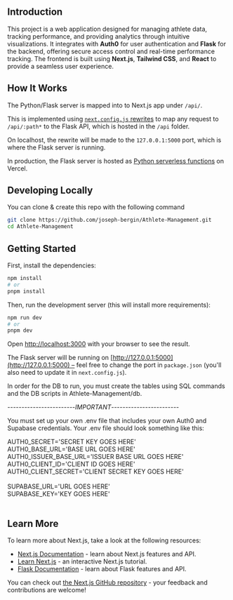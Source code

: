 
<br/>

## Introduction

This project is a web application designed for managing athlete data, tracking performance, and providing analytics through intuitive visualizations. It integrates with **Auth0** for user authentication and **Flask** for the backend, offering secure access control and real-time performance tracking. The frontend is built using **Next.js**, **Tailwind CSS**, and **React** to provide a seamless user experience.

## How It Works

The Python/Flask server is mapped into to Next.js app under `/api/`.

This is implemented using [`next.config.js` rewrites](https://github.com/vercel/examples/blob/main/python/nextjs-flask/next.config.js) to map any request to `/api/:path*` to the Flask API, which is hosted in the `/api` folder.

On localhost, the rewrite will be made to the `127.0.0.1:5000` port, which is where the Flask server is running.

In production, the Flask server is hosted as [Python serverless functions](https://vercel.com/docs/concepts/functions/serverless-functions/runtimes/python) on Vercel.

## Developing Locally

You can clone & create this repo with the following command

```bash
git clone https://github.com/joseph-bergin/Athlete-Management.git
cd Athlete-Management
```

## Getting Started

First, install the dependencies:

```bash
npm install
# or
pnpm install
```

Then, run the development server (this will install more requirements):

```bash
npm run dev
# or
pnpm dev
```

Open [http://localhost:3000](http://localhost:3000) with your browser to see the result.

The Flask server will be running on [http://127.0.0.1:5000](http://127.0.0.1:5000) – feel free to change the port in `package.json` (you'll also need to update it in `next.config.js`).

In order for the DB to run, you must create the tables using SQL commands and the DB scripts in Athlete-Management/db. 

------------------------*IMPORTANT*------------------------

You must set up your own .env file that includes your own Auth0 and Supabase credentials. Your .env file should look something like this:

AUTH0_SECRET='SECRET KEY GOES HERE'<br/>
AUTH0_BASE_URL='BASE URL GOES HERE'<br/>
AUTH0_ISSUER_BASE_URL='ISSUER BASE URL GOES HERE'<br/>
AUTH0_CLIENT_ID='CLIENT ID GOES HERE'<br/>
AUTH0_CLIENT_SECRET='CLIENT SECRET KEY GOES HERE'<br/>
<br/>
SUPABASE_URL='URL GOES HERE'<br/>
SUPABASE_KEY='KEY GOES HERE'<br/>
<br/>
## Learn More

To learn more about Next.js, take a look at the following resources:

- [Next.js Documentation](https://nextjs.org/docs) - learn about Next.js features and API.
- [Learn Next.js](https://nextjs.org/learn) - an interactive Next.js tutorial.
- [Flask Documentation](https://flask.palletsprojects.com/en/1.1.x/) - learn about Flask features and API.

You can check out [the Next.js GitHub repository](https://github.com/vercel/next.js/) - your feedback and contributions are welcome!
